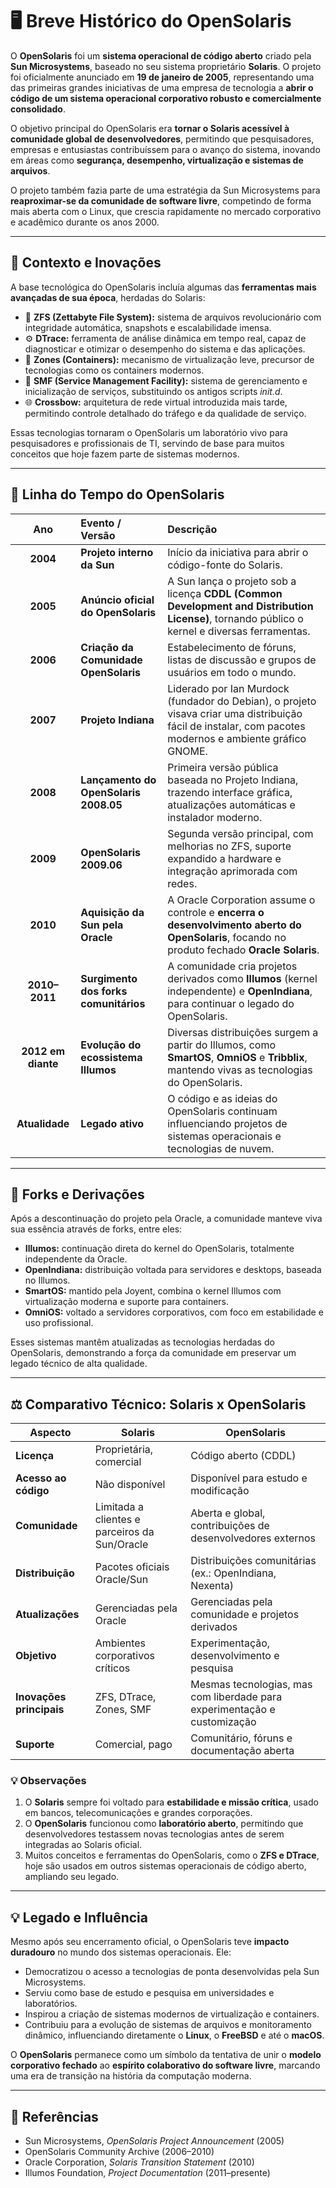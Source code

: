 # 🖥️ Breve Histórico do OpenSolaris

O **OpenSolaris** foi um **sistema operacional de código aberto** criado pela **Sun Microsystems**, baseado no seu sistema proprietário **Solaris**. O projeto foi oficialmente anunciado em **19 de janeiro de 2005**, representando uma das primeiras grandes iniciativas de uma empresa de tecnologia a **abrir o código de um sistema operacional corporativo robusto e comercialmente consolidado**.  

O objetivo principal do OpenSolaris era **tornar o Solaris acessível à comunidade global de desenvolvedores**, permitindo que pesquisadores, empresas e entusiastas contribuíssem para o avanço do sistema, inovando em áreas como **segurança, desempenho, virtualização e sistemas de arquivos**.  

O projeto também fazia parte de uma estratégia da Sun Microsystems para **reaproximar-se da comunidade de software livre**, competindo de forma mais aberta com o Linux, que crescia rapidamente no mercado corporativo e acadêmico durante os anos 2000.

---

## 🧠 Contexto e Inovações

A base tecnológica do OpenSolaris incluía algumas das **ferramentas mais avançadas de sua época**, herdadas do Solaris:

- 🧩 **ZFS (Zettabyte File System):** sistema de arquivos revolucionário com integridade automática, snapshots e escalabilidade imensa.  
- ⚙️ **DTrace:** ferramenta de análise dinâmica em tempo real, capaz de diagnosticar e otimizar o desempenho do sistema e das aplicações.  
- 🧱 **Zones (Containers):** mecanismo de virtualização leve, precursor de tecnologias como os containers modernos.  
- 🔁 **SMF (Service Management Facility):** sistema de gerenciamento e inicialização de serviços, substituindo os antigos scripts *init.d*.  
- 🌐 **Crossbow:** arquitetura de rede virtual introduzida mais tarde, permitindo controle detalhado do tráfego e da qualidade de serviço.  

Essas tecnologias tornaram o OpenSolaris um laboratório vivo para pesquisadores e profissionais de TI, servindo de base para muitos conceitos que hoje fazem parte de sistemas modernos.

---

## 🧩 Linha do Tempo do OpenSolaris

| **Ano** | **Evento / Versão** | **Descrição** |
|:--------:|:--------------------|:---------------|
| **2004** | **Projeto interno da Sun** | Início da iniciativa para abrir o código-fonte do Solaris. |
| **2005** | **Anúncio oficial do OpenSolaris** | A Sun lança o projeto sob a licença **CDDL (Common Development and Distribution License)**, tornando público o kernel e diversas ferramentas. |
| **2006** | **Criação da Comunidade OpenSolaris** | Estabelecimento de fóruns, listas de discussão e grupos de usuários em todo o mundo. |
| **2007** | **Projeto Indiana** | Liderado por Ian Murdock (fundador do Debian), o projeto visava criar uma distribuição fácil de instalar, com pacotes modernos e ambiente gráfico GNOME. |
| **2008** | **Lançamento do OpenSolaris 2008.05** | Primeira versão pública baseada no Projeto Indiana, trazendo interface gráfica, atualizações automáticas e instalador moderno. |
| **2009** | **OpenSolaris 2009.06** | Segunda versão principal, com melhorias no ZFS, suporte expandido a hardware e integração aprimorada com redes. |
| **2010** | **Aquisição da Sun pela Oracle** | A Oracle Corporation assume o controle e **encerra o desenvolvimento aberto do OpenSolaris**, focando no produto fechado **Oracle Solaris**. |
| **2010–2011** | **Surgimento dos forks comunitários** | A comunidade cria projetos derivados como **Illumos** (kernel independente) e **OpenIndiana**, para continuar o legado do OpenSolaris. |
| **2012 em diante** | **Evolução do ecossistema Illumos** | Diversas distribuições surgem a partir do Illumos, como **SmartOS**, **OmniOS** e **Tribblix**, mantendo vivas as tecnologias do OpenSolaris. |
| **Atualidade** | **Legado ativo** | O código e as ideias do OpenSolaris continuam influenciando projetos de sistemas operacionais e tecnologias de nuvem. |

---

## 🧩 Forks e Derivações

Após a descontinuação do projeto pela Oracle, a comunidade manteve viva sua essência através de forks, entre eles:

- **Illumos:** continuação direta do kernel do OpenSolaris, totalmente independente da Oracle.  
- **OpenIndiana:** distribuição voltada para servidores e desktops, baseada no Illumos.  
- **SmartOS:** mantido pela Joyent, combina o kernel Illumos com virtualização moderna e suporte para containers.  
- **OmniOS:** voltado a servidores corporativos, com foco em estabilidade e uso profissional.  

Esses sistemas mantêm atualizadas as tecnologias herdadas do OpenSolaris, demonstrando a força da comunidade em preservar um legado técnico de alta qualidade.

---

## ⚖️ Comparativo Técnico: Solaris x OpenSolaris

| **Aspecto** | **Solaris** | **OpenSolaris** |
|-------------|-------------|----------------|
| **Licença** | Proprietária, comercial | Código aberto (CDDL) |
| **Acesso ao código** | Não disponível | Disponível para estudo e modificação |
| **Comunidade** | Limitada a clientes e parceiros da Sun/Oracle | Aberta e global, contribuições de desenvolvedores externos |
| **Distribuição** | Pacotes oficiais Oracle/Sun | Distribuições comunitárias (ex.: OpenIndiana, Nexenta) |
| **Atualizações** | Gerenciadas pela Oracle | Gerenciadas pela comunidade e projetos derivados |
| **Objetivo** | Ambientes corporativos críticos | Experimentação, desenvolvimento e pesquisa |
| **Inovações principais** | ZFS, DTrace, Zones, SMF | Mesmas tecnologias, mas com liberdade para experimentação e customização |
| **Suporte** | Comercial, pago | Comunitário, fóruns e documentação aberta |

### 💡 Observações

1. O **Solaris** sempre foi voltado para **estabilidade e missão crítica**, usado em bancos, telecomunicações e grandes corporações.  
2. O **OpenSolaris** funcionou como **laboratório aberto**, permitindo que desenvolvedores testassem novas tecnologias antes de serem integradas ao Solaris oficial.  
3. Muitos conceitos e ferramentas do OpenSolaris, como o **ZFS e DTrace**, hoje são usados em outros sistemas operacionais de código aberto, ampliando seu legado.

---

## 💡 Legado e Influência

Mesmo após seu encerramento oficial, o OpenSolaris teve **impacto duradouro** no mundo dos sistemas operacionais. Ele:

- Democratizou o acesso a tecnologias de ponta desenvolvidas pela Sun Microsystems.  
- Serviu como base de estudo e pesquisa em universidades e laboratórios.  
- Inspirou a criação de sistemas modernos de virtualização e containers.  
- Contribuiu para a evolução de sistemas de arquivos e monitoramento dinâmico, influenciando diretamente o **Linux**, o **FreeBSD** e até o **macOS**.  

O **OpenSolaris** permanece como um símbolo da tentativa de unir o **modelo corporativo fechado** ao **espírito colaborativo do software livre**, marcando uma era de transição na história da computação moderna.

---

## 🧾 Referências

- Sun Microsystems, *OpenSolaris Project Announcement* (2005)  
- OpenSolaris Community Archive (2006–2010)  
- Oracle Corporation, *Solaris Transition Statement* (2010)  
- Illumos Foundation, *Project Documentation* (2011–presente)
